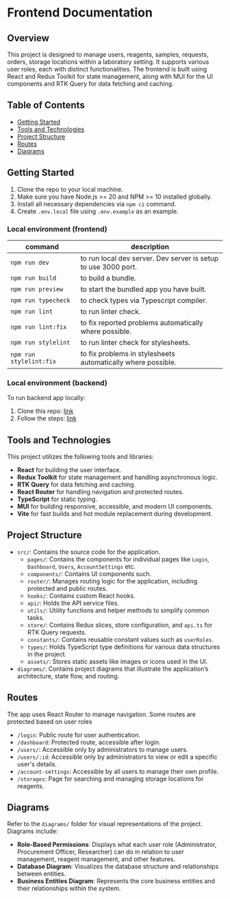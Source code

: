 # Frontend Documentation

## Overview

This project is designed to manage users, reagents, samples, requests, orders, storage locations within a laboratory setting. It supports various user roles, each with distinct functionalities. The frontend is built using React and Redux Toolkit for state management, along with MUI for the UI components and RTK Query for data fetching and caching.

## Table of Contents
- [Getting Started](#getting-started)
- [Tools and Technologies](#tools-and-technologies)
- [Project Structure](#project-structure)
- [Routes](#routes)
- [Diagrams](#diagrams)

## Getting Started

1. Clone the repo to your local machine.
2. Make sure you have Node.js >= 20 and NPM >= 10 installed globally.
3. Install all necessary dependencies via `npm ci` command.
4. Create `.env.local` file using `.env.example` as an example.

### Local environment (frontend)

| command | description |
| ------ | ------ |
|`npm run dev`| to run local dev server. Dev server is setup to use 3000 port.|
|`npm run build`| to build a bundle.|
|`npm run preview`| to start the bundled app you have built.|
|`npm run typecheck`| to check types via Typescript compiler.|
|`npm run lint`| to run linter check.|
|`npm run lint:fix`| to fix reported problems automatically where possible.|
|`npm run stylelint`| to run linter check for stylesheets.|
|`npm run stylelint:fix`| to fix problems in stylesheets automatically where possible.|

### Local environment (backend)

To run backend app locally:
1. Clone this repo: [link](https://github.com/Quantori-Academy/apt-backend)
2. Follow the steps: [link](https://github.com/Quantori-Academy/apt-backend/blob/main/README.md)

## Tools and Technologies

This project utilizes the following tools and libraries:

- **React** for building the user interface.
- **Redux Toolkit** for state management and handling asynchronous logic.
- **RTK Query** for data fetching and caching.
- **React Router** for handling navigation and protected routes.
- **TypeScript** for static typing.
- **MUI** for building responsive, accessible, and modern UI components.
- **Vite** for fast builds and hot module replacement during development.

## Project Structure

- `src/`: Contains the source code for the application.
  - `pages/`: Contains the components for individual pages like `Login`, `Dashboard`, `Users`, `AccountSettings` etc.
  - `components/`: Contains UI components such.
  - `router/`: Manages routing logic for the application, including protected and public routes.
  - `hooks/`: Contains custom React hooks.
  - `api/`: Holds the API service files.
  - `utils/`: Utility functions and helper methods to simplify common tasks.
  - `store/`: Contains Redux slices, store configuration, and `api.ts` for RTK Query requests.
  - `constants/`: Contains reusable constant values such as `userRoles`.
  - `types/`: Holds TypeScript type definitions for various data structures in the project.
  - `assets/`: Stores static assets like images or icons used in the UI.
- `diagrams/`: Contains project diagrams that illustrate the application’s architecture, state flow, and routing.

## Routes

The app uses React Router to manage navigation. Some routes are protected based on user roles

- `/login`: Public route for user authentication.
- `/dashboard`: Protected route, accessible after login.
- `/users/`: Accessible only by administrators to manage users.
- `/users/:id`: Accessible only by administrators to view or edit a specific user's details.
- `/account-settings`: Accessible by all users to manage their own profile.
- `/storages`: Page for searching and managing storage locations for reagents.

## Diagrams

Refer to the `diagrams/` folder for visual representations of the project. Diagrams include:

- **Role-Based Permissions**: Displays what each user role (Administrator, Procurement Officer, Researcher) can do in relation to user management, reagent management, and other features.
- **Database Diagram**: Visualizes the database structure and relationships between entities.
- **Business Entities Diagram**: Represents the core business entities and their relationships within the system.

